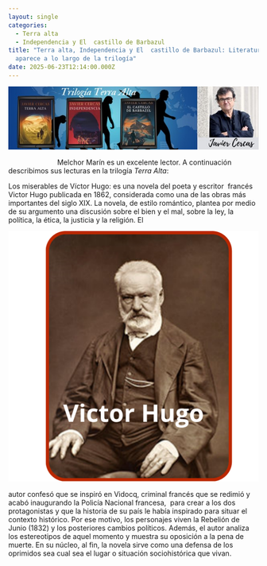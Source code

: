 ```yaml
---
layout: single
categories:
  - Terra alta
  - Independencia y El  castillo de Barbazul
title: "Terra alta, Independencia y El  castillo de Barbazul: Literatura que
  aparece a lo largo de la trilogía"
date: 2025-06-23T12:14:00.000Z
---
```

![alt text](/assets/img/banner.jpg)

                         Melchor Marín es un excelente lector. A continuación describimos sus lecturas en la trilogía *Terra Alta*:


Los miserables de Víctor
Hugo: es
una novela del poeta y escritor  francés Victor Hugo publicada en 1862,
considerada como una de las obras más importantes del siglo XIX. La novela, de
estilo romántico, plantea por medio de su argumento una discusión sobre el bien
y el mal, sobre la ley, la política, la ética, la justicia y la religión. El


![](/assets/img/7.png)

autor confesó que se inspiró en Vidocq, criminal francés que se redimió y acabó
inaugurando la Policía Nacional francesa,  para crear a los dos protagonistas y que la
historia de su país le había inspirado para situar el contexto histórico. Por
ese motivo, los personajes viven la Rebelión de Junio (1832) y los posteriores
cambios políticos. Además, el autor analiza los estereotipos de aquel momento y
muestra su oposición a la pena de muerte. En su núcleo, al fin, la novela sirve
como una defensa de los oprimidos sea cual sea el lugar o situación
sociohistórica que vivan.
